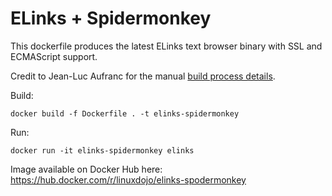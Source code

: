 # ELinks + Spidermonkey

This dockerfile produces the latest ELinks text browser binary with SSL and ECMAScript support.

Credit to Jean-Luc Aufranc for the manual [build process details](https://www.cnx-software.com/2014/02/09/building-elinks-text-based-web-browser-with-some-sort-of-javascript-support/).

Build:
```
docker build -f Dockerfile . -t elinks-spidermonkey
```
Run:
```
docker run -it elinks-spidermonkey elinks
```
Image available on Docker Hub here: https://hub.docker.com/r/linuxdojo/elinks-spodermonkey
